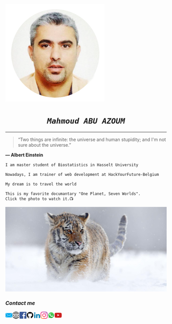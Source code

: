 ![Me](./img/Mah-pic.png)


# <div align="center">_```Mahmoud ABU AZOUM```_</div>
***

> “Two things are infinite: the universe and human stupidity; and I'm not sure about the universe.” 

**― Albert Einstein**


```
I am master student of Biostatistics in Hasselt University
```
```
Nowadays, I am trainer of web development at HackYourFuture-Belgium
```
```
My dream is to travel the world
```
```
This is my favorite documantary "One Planet, Seven Worlds".
Click the photo to watch it.📺
```
[![Tiger](./img/tiger.jpg)](https://www.youtube.com/playlist?list=PLe2nGhEGXFVsDrXVCGigvaro5reqivLv6)


### _Contact me_

[<img align="left" alt="Contact me" width="22px" src="./img/mail-icon.png" />](mailto:krakla@gmail.com)
[<img align="left" alt="Github" width="22px" src="./img/web-icon.png" />](https://krakla.github.io)
[<img align="left" alt="Facebook" width="22px" src="./img/fb-icon.png" />](https://www.facebook.com/mazoum)
[<img align="left" alt="Github" width="22px" src="./img/github-icon.png" />](https://github.com/krakla)
[<img align="left" alt="Linkedin" width="22px" src="./img/linkedin-icon.png" />](mailto:krakla@gmail.com)
[<img align="left" alt="Instagram" width="22px" src="./img/insta-icon.png" />](mailto:krakla@gmail.com)
[<img align="left" alt="Whatsapp" width="22px" src="./img/whatsapp-icon.png" />](mailto:krakla@gmail.com)
[<img align="left" alt="Youtube" width="22px" src="./img/youtube-icon.png" />](mailto:krakla@gmail.com)
